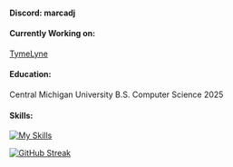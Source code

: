 <h4 align="left">Discord: marcadj</h4>
<h4 align="left">Currently Working on:</h4>
<a href="https://github.com/marcdejesus/TymeLyne">TymeLyne</a>
<h4 align="left">Education:</h4>
<p>Central Michigan University B.S. Computer Science 2025</p>


<h4 align="left">Skills:</h4>

[![My Skills](https://skillicons.dev/icons?i=java,python,cs,dotnet,git,sqlite,js,ts,html,css,react,ps,figma)](https://skillicons.dev)

[![GitHub Streak](https://streak-stats.demolab.com?user=marcdejesus&theme=dark)](https://git.io/streak-stats)
